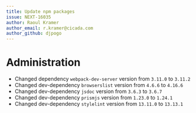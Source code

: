 ```yaml
---
title: Update npm packages
issue: NEXT-16035
author: Raoul Kramer
author_email: r.kramer@cicada.com 
author_github: djpogo
---
```

# Administration
* Changed dependency `webpack-dev-server` version from `3.11.0` to `3.11.2`
* Changed dev-dependency `browserslist` version from `4.6.6` to `4.16.6`
* Changed dev-dependency `jsdoc` version from `3.6.3` to `3.6.7`
* Changed dev-dependency `prismjs` version from `1.23.0` to `1.24.1`
* Changed dev-dependency `stylelint` version from `13.11.0` to `13.13.1`
